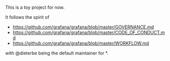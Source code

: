 This is a toy project for now.

It follows the spirit of

* https://github.com/grafana/grafana/blob/master/GOVERNANCE.md
* https://github.com/grafana/grafana/blob/master/CODE_OF_CONDUCT.md
* https://github.com/grafana/grafana/blob/master/WORKFLOW.md

with @dieterbe being the default maintainer for *.
